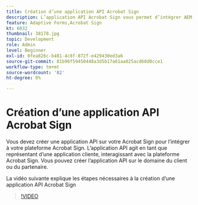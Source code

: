 ```yaml
---
title: Création d’une application API Acrobat Sign
description: L’application API Acrobat Sign vous permet d’intégrer AEM Forms à Acrobat Sign.
feature: Adaptive Forms,Acrobat Sign
kt: 6032
thumbnail: 38178.jpg
topic: Development
role: Admin
level: Beginner
exl-id: 0fea826c-b481-4c8f-872f-e429430ed3a6
source-git-commit: 81b96f59450448a3d5b17a61aa025acd60d0cce1
workflow-type: tm+mt
source-wordcount: '82'
ht-degree: 0%

---
```


# Création d’une application API Acrobat Sign

Vous devez créer une application API sur votre Acrobat Sign pour l’intégrer à votre plateforme Acrobat Sign. L’application API agit en tant que représentant d’une application cliente, interagissant avec la plateforme Acrobat Sign. Vous pouvez créer l’application API sur le domaine du client ou du partenaire.

La vidéo suivante explique les étapes nécessaires à la création d’une application API Acrobat Sign

>[!VIDEO](https://video.tv.adobe.com/v/38178/?quality=9&learn=on)
